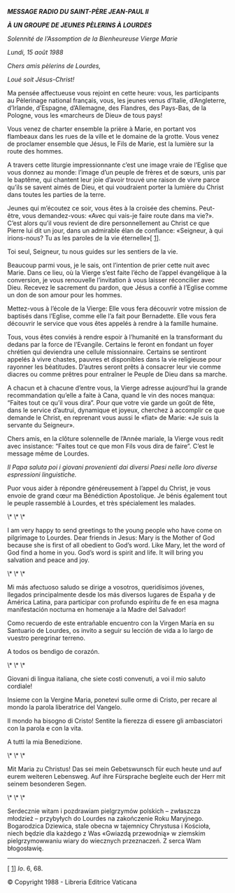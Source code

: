 ***MESSAGE RADIO DU SAINT-PÈRE JEAN-PAUL II***

***À UN GROUPE DE JEUNES PÈLERINS À LOURDES***

*Solennité de l’Assomption de la Bienheureuse Vierge Marie*

*Lundi, 15 août 1988*

*Chers amis pèlerins de Lourdes,*

*Loué soit Jésus-Christ!*

Ma pensée affectueuse vous rejoint en cette heure: vous, les participants au Pèlerinage national français, vous, les jeunes venus d’Italie, d’Angleterre, d’Irlande, d’Espagne, d’Allemagne, des Flandres, des Pays-Bas, de la Pologne, vous les «marcheurs de Dieu» de tous pays!

Vous venez de charter ensemble la prière à Marie, en portant vos flambeaux dans les rues de la ville et le domaine de la grotte. Vous venez de proclamer ensemble que Jésus, le Fils de Marie, est la lumière sur la route des hommes.

A travers cette liturgie impressionnante c’est une image vraie de l’Eglise que vous donnez au monde: l’image d’un peuple de frères et de sœurs, unis par le baptême, qui chantent leur joie d’avoir trouvé une raison de vivre parce qu’ils se savent aimés de Dieu, et qui voudraient porter la lumière du Christ dans toutes les parties de la terre.

Jeunes qui m’écoutez ce soir, vous êtes à la croisée des chemins. Peut-être, vous demandez-vous: «Avec qui vais-je faire route dans ma vie?». C’est alors qu’il vous revient de dire personnellement au Christ ce que Pierre lui dit un jour, dans un admirable élan de confiance: «Seigneur, à qui irions-nous? Tu as les paroles de la vie éternelle»\[ [1](#_ftn1 "")\].

Toi seul, Seigneur, tu nous guides sur les sentiers de la vie.

Beaucoup parmi vous, je le sais, ont l’intention de prier cette nuit avec Marie. Dans ce lieu, où la Vierge s’est faite l’écho de l’appel évangélique à la conversion, je vous renouvelle l’invitation à vous laisser réconcilier avec Dieu. Recevez le sacrement du pardon, que Jésus a confié à l’Eglise comme un don de son amour pour les hommes.

Mettez-vous à l’école de la Vierge: Elle vous fera découvrir votre mission de baptisés dans l’Eglise, comme elle l’a fait pour Bernadette. Elle vous fera découvrir le service que vous êtes appelés à rendre à la famille humaine.

Tous, vous êtes conviés à rendre espoir à l’humanité en la transformant du dedans par la force de l’Evangile. Certains le feront en fondant un foyer chrétien qui deviendra une cellule missionnaire. Certains se sentiront appelés à vivre chastes, pauvres et disponibles dans la vie religieuse pour rayonner les béatitudes. D’autres seront prêts à consacrer leur vie comme diacres ou comme prêtres pour entraîner le Peuple de Dieu dans sa marche.

A chacun et à chacune d’entre vous, la Vierge adresse aujourd’hui la grande recommandation qu’elle a faite à Cana, quand le vin des noces manqua: “Faites tout ce qu’il vous dira”. Pour que votre vie garde un goût de fête, dans le service d’autrui, dynamique et joyeux, cherchez à accomplir ce que demande le Christ, en reprenant vous aussi le «fiat» de Marie: «Je suis la servante du Seigneur».

Chers amis, en la clôture solennelle de l’Année mariale, la Vierge vous redit avec insistance: “Faites tout ce que mon Fils vous dira de faire”. C’est le message même de Lourdes.

*Il Papa saluta poi i giovani provenienti dai diversi Paesi nelle loro diverse espressioni linguistiche.*

Puor vous aider à répondre généreusement à l’appel du Christ, je vous envoie de grand cœur ma Bénédiction Apostolique. Je bénis également tout le peuple rassemblé à Lourdes, et très spécialement les malades.

\\* \\* \\*

I am very happy to send greetings to the young people who have come on pilgrimage to Lourdes. Dear friends in Jesus: Mary is the Mother of God because she is first of all obedient to God’s word. Like Mary, let the word of God find a home in you. God’s word is spirit and life. It will bring you salvation and peace and joy.

\\* \\* \\*

Mi más afectuoso saludo se dirige a vosotros, queridísimos jóvenes, llegados principalmente desde los más diversos lugares de España y de América Latina, para participar con profundo espíritu de fe en esa magna manifestación nocturna en homenaje a la Madre del Salvador!

Como recuerdo de este entrañable encuentro con la Virgen María en su Santuario de Lourdes, os invito a seguir su lección de vida a lo largo de vuestro peregrinar terreno.

A todos os bendigo de corazón.

\\* \\* \\*

Giovani di lingua italiana, che siete costì convenuti, a voi il mio saluto cordiale!

Insieme con la Vergine Maria, ponetevi sulle orme di Cristo, per recare al mondo la parola liberatrice del Vangelo.

Il mondo ha bisogno di Cristo! Sentite la fierezza di essere gli ambasciatori con la parola e con la vita.

A tutti la mia Benedizione.

\\* \\* \\*

Mit Maria zu Christus! Das sei mein Gebetswunsch für euch heute und auf eurem weiteren Lebensweg. Auf ihre Fürsprache begleite euch der Herr mit seinem besonderen Segen.

\\* \\* \\*

Serdecznie witam i pozdrawiam pielgrzymów polskich – zwłaszcza młodzież – przybyłych do Lourdes na zakończenie Roku Maryjnego. Bogarodzica Dziewica, stale obecna w tajemnicy Chrystusa i Kościoła, niech będzie dla każdego z Was «Gwiazdą przewodnią» w ziemskim pielgrzymowwaniu wiary do wiecznych przeznaczeń. Z serca Wam błogosławię.

* * *

\[ [1](#_ftnref1 "")\] *Io*. 6, 68.

© Copyright 1988 - Libreria Editrice Vaticana